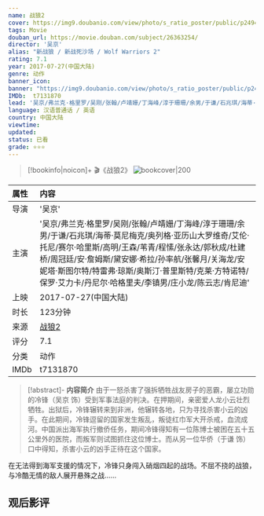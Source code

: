 ```yaml
---
name: 战狼2
cover: https://img9.doubanio.com/view/photo/s_ratio_poster/public/p2494701965.jpg
tags: Movie
douban_url: https://movie.douban.com/subject/26363254/
director: '吴京'
alias: "新战狼 / 新战死沙场 / Wolf Warriors 2"
rating: 7.1
year: 2017-07-27(中国大陆)
genre: 动作
banner_icon: 
banner: "https://img9.doubanio.com/view/photo/s_ratio_poster/public/p2494701965.jpg"
IMDb:  t7131870
lead: '吴京/弗兰克·格里罗/吴刚/张翰/卢靖姗/丁海峰/淳于珊珊/余男/于谦/石兆琪/海蒂·莫尼梅克/奥列格·亚历山大罗维奇/艾伦·托尼/赛尔·哈里斯/高明/王森/苇青/程愫/张永达/郭秋成/杜建桥/周冠廷/安·詹姆斯/黛安娜·希拉/孙率航/张馨月/关海龙/安妮塔·斯图尔特/特雷弗·琼斯/奥斯汀·普里斯特/克莱·方特诺特/保罗·艾力卡/丹尼尔·哈格里夫/李镇男/庄小龙/陈云志/肯尼迪' 
language: 汉语普通话 / 英语 
country: 中国大陆 
viewtime:
updated: 
status: 已看
grade: ⭐️⭐️⭐️
---
```

> [!bookinfo|noicon]+ 🎬《战狼2》
> ![bookcover|200](https://img9.doubanio.com/view/photo/s_ratio_poster/public/p2494701965.jpg)
>
| 属性 | 内容                                       |
|:---- |:------------------------------------------ |
| 导演 | '吴京'                         |
| 主演 | '吴京/弗兰克·格里罗/吴刚/张翰/卢靖姗/丁海峰/淳于珊珊/余男/于谦/石兆琪/海蒂·莫尼梅克/奥列格·亚历山大罗维奇/艾伦·托尼/赛尔·哈里斯/高明/王森/苇青/程愫/张永达/郭秋成/杜建桥/周冠廷/安·詹姆斯/黛安娜·希拉/孙率航/张馨月/关海龙/安妮塔·斯图尔特/特雷弗·琼斯/奥斯汀·普里斯特/克莱·方特诺特/保罗·艾力卡/丹尼尔·哈格里夫/李镇男/庄小龙/陈云志/肯尼迪'                             |
| 上映 | 2017-07-27(中国大陆)                             |
| 时长 | 123分钟                   |
| 来源 | [战狼2](https://movie.douban.com/subject/26363254/) |
| 评分 | 7.1                           |
| 分类 | 动作                            |
| IMDb | t7131870                             | 

> [!abstract]- **内容简介**
>  由于一怒杀害了强拆牺牲战友房子的恶霸，屡立功勋的冷锋（吴京 饰）受到军事法庭的判决。在押期间，亲密爱人龙小云壮烈牺牲。出狱后，冷锋辗转来到非洲，他辗转各地，只为寻找杀害小云的凶手。在此期间，冷锋逗留的国家发生叛乱，叛徒红巾军大开杀戒，血流成河。中国派出海军执行撤侨任务，期间冷锋得知有一位陈博士被困在五十五公里外的医院，而叛军则试图抓住这位博士。而从另一位华侨（于谦 饰）口中得知，杀害小云的凶手正待在这个国家。

















在无法得到海军支援的情况下，冷锋只身闯入硝烟四起的战场。不屈不挠的战狼，与冷酷无情的敌人展开悬殊之战……
>  
## 观后影评
